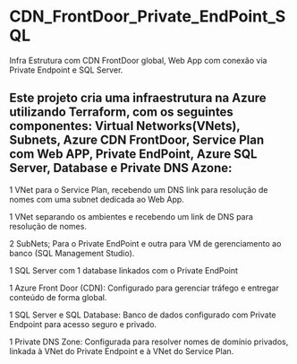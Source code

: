 # CDN_FrontDoor_Private_EndPoint_SQL
Infra Estrutura com CDN FrontDoor global, Web App com conexão via Private Endpoint e SQL Server.

Este projeto cria uma infraestrutura na Azure utilizando Terraform, com os seguintes componentes:
Virtual Networks(VNets), Subnets, Azure CDN FrontDoor, Service Plan com Web APP, Private EndPoint, Azure SQL Server, Database e Private DNS Azone:
---------------------------------------------------------------------------------------------------------------------------------------------------

1 VNet para o Service Plan, recebendo um DNS link para resolução de nomes com uma subnet dedicada ao Web App.

1 VNet separando os ambientes e recebendo um link de DNS para resolução de nomes. 

2 SubNets; Para o Private EndPoint e outra para VM de gerenciamento ao banco (SQL Management Studio).

1 SQL Server com 1 database linkados com o Private EndPoint

1 Azure Front Door (CDN): Configurado para gerenciar tráfego e entregar conteúdo de forma global.

1 SQL Server e SQL Database: Banco de dados configurado com Private Endpoint para acesso seguro e privado.

1 Private DNS Zone: Configurada para resolver nomes de domínio privados, linkada à VNet do Private Endpoint e à VNet do Service Plan.








